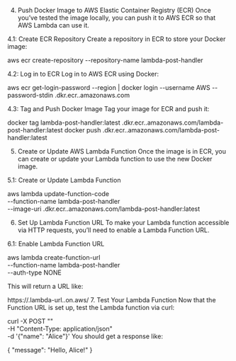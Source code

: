4. Push Docker Image to AWS Elastic Container Registry (ECR)
Once you’ve tested the image locally, you can push it to AWS ECR so that AWS Lambda can use it.

4.1: Create ECR Repository
Create a repository in ECR to store your Docker image:

aws ecr create-repository --repository-name lambda-post-handler

4.2: Log in to ECR
Log in to AWS ECR using Docker:

aws ecr get-login-password --region <your-region> | docker login --username AWS --password-stdin <your-account-id>.dkr.ecr.<your-region>.amazonaws.com

4.3: Tag and Push Docker Image
Tag your image for ECR and push it:

docker tag lambda-post-handler:latest <your-account-id>.dkr.ecr.<your-region>.amazonaws.com/lambda-post-handler:latest
docker push <your-account-id>.dkr.ecr.<your-region>.amazonaws.com/lambda-post-handler:latest

5. Create or Update AWS Lambda Function
Once the image is in ECR, you can create or update your Lambda function to use the new Docker image.

5.1: Create or Update Lambda Function

aws lambda update-function-code \
    --function-name lambda-post-handler \
    --image-uri <your-account-id>.dkr.ecr.<your-region>.amazonaws.com/lambda-post-handler:latest
    
6. Set Up Lambda Function URL
To make your Lambda function accessible via HTTP requests, you’ll need to enable a Lambda Function URL.

6.1: Enable Lambda Function URL

aws lambda create-function-url \
    --function-name lambda-post-handler \
    --auth-type NONE
    
This will return a URL like:

https://<function-id>.lambda-url.<region>.on.aws/
7. Test Your Lambda Function
Now that the Function URL is set up, test the Lambda function via curl:

curl -X POST "<function-url>" \
     -H "Content-Type: application/json" \
     -d '{"name": "Alice"}'
You should get a response like:

{
    "message": "Hello, Alice!"
}
